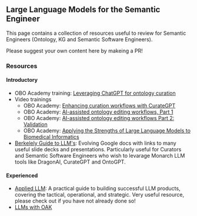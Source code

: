 ## Large Language Models for the Semantic Engineer

This page contains a collection of resources useful to review for Semantic Engineers (Ontology, KG and Semantic Software Engineers).

Please suggest your own content here by makeing a PR!

### Resources

#### Introductory

- OBO Academy training: [Leveraging ChatGPT for ontology curation](../lesson/chatgpt-ontology-curation.md)
- Video trainings
    - OBO Academy: [Enhancing curation workflows with CurateGPT](https://www.youtube.com/watch?v=p6j3WwzIv40)
    - OBO Academy: [AI-assisted ontology editing workflows, Part 1](https://www.youtube.com/watch?v=wGoGr2dmxZI&ab_channel=obo-academy)
    - OBO Academy: [AI-assisted ontology editing workflows Part 2: Validation](https://www.youtube.com/watch?v=cQWfJ5IjUM8&ab_channel=obo-academy)
    - OBO Academy: [Applying the Strengths of Large Language Models to Biomedical Informatics](https://www.youtube.com/watch?v=wJvKMIyOpfo&ab_channel=obo-academy)
- [Berkelely Guide to LLM's](https://docs.google.com/document/d/1B6YVEGjzOC7sizhRaKQ0B_afivFAG-Cs1E9yodHaNoA/edit): Evolving Google docs with links to many useful slide decks and presentations. Particularly useful for Curators and Semantic Software Engineers who wish to levarage Monarch LLM tools like DragonAI, CurateGPT and OntoGPT.

#### Experienced

- [Applied LLM](https://applied-llms.org/): A practical guide to building successful LLM products, covering the tactical, operational, and strategic. Very useful resource, please check out if you have not already done so!
- [LLMs with OAK](https://incatools.github.io/ontology-access-kit/howtos/use-llms)
